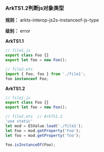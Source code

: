 ### ArkTS1.2判断js对象类型

**规则：** arkts-interop-js2s-instanceof-js-type

**级别：** error

**ArkTS1.1**
```typescript
// file1.js
export class Foo {}
export let foo = new Foo();

// file2.ets
import { Foo, foo } from './file1';
foo instanceof Foo;
```

**ArkTS1.2**
```typescript
// file1.js
export class Foo {}
export let foo = new Foo();

// file2.ets  // ArkTS1.2
'use static'
let mod = ESValue.load('./file1');
let Foo = mod.getProperty('Foo');
let foo = mod.getProperty('foo');

foo.isInstanceOf(Foo);
```
